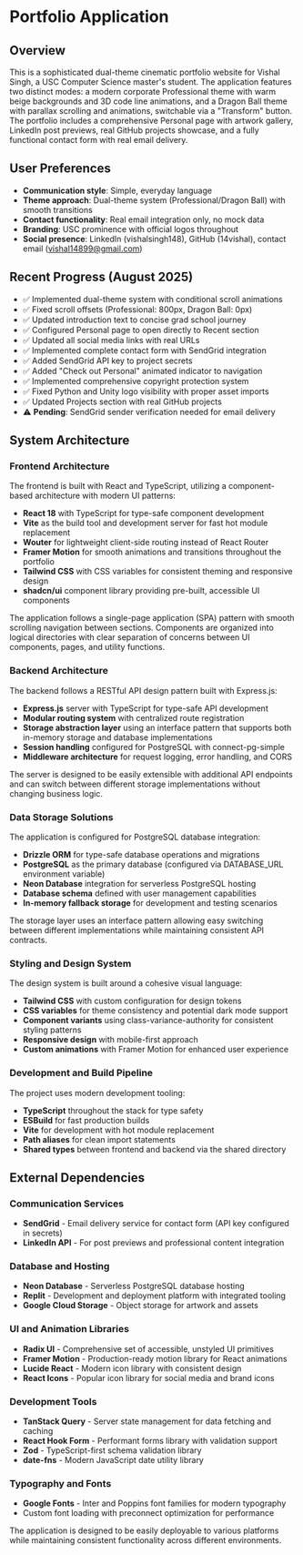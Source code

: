 # Portfolio Application

## Overview

This is a sophisticated dual-theme cinematic portfolio website for Vishal Singh, a USC Computer Science master's student. The application features two distinct modes: a modern corporate Professional theme with warm beige backgrounds and 3D code line animations, and a Dragon Ball theme with parallax scrolling and animations, switchable via a "Transform" button. The portfolio includes a comprehensive Personal page with artwork gallery, LinkedIn post previews, real GitHub projects showcase, and a fully functional contact form with real email delivery.

## User Preferences

- **Communication style**: Simple, everyday language
- **Theme approach**: Dual-theme system (Professional/Dragon Ball) with smooth transitions
- **Contact functionality**: Real email integration only, no mock data
- **Branding**: USC prominence with official logos throughout
- **Social presence**: LinkedIn (vishalsingh148), GitHub (14vishal), contact email (vishal14899@gmail.com)

## Recent Progress (August 2025)

- ✅ Implemented dual-theme system with conditional scroll animations
- ✅ Fixed scroll offsets (Professional: 800px, Dragon Ball: 0px) 
- ✅ Updated introduction text to concise grad school journey
- ✅ Configured Personal page to open directly to Recent section
- ✅ Updated all social media links with real URLs
- ✅ Implemented complete contact form with SendGrid integration
- ✅ Added SendGrid API key to project secrets
- ✅ Added "Check out Personal" animated indicator to navigation
- ✅ Implemented comprehensive copyright protection system
- ✅ Fixed Python and Unity logo visibility with proper asset imports
- ✅ Updated Projects section with real GitHub projects
- ⚠️ **Pending**: SendGrid sender verification needed for email delivery

## System Architecture

### Frontend Architecture
The frontend is built with React and TypeScript, utilizing a component-based architecture with modern UI patterns:

- **React 18** with TypeScript for type-safe component development
- **Vite** as the build tool and development server for fast hot module replacement
- **Wouter** for lightweight client-side routing instead of React Router
- **Framer Motion** for smooth animations and transitions throughout the portfolio
- **Tailwind CSS** with CSS variables for consistent theming and responsive design
- **shadcn/ui** component library providing pre-built, accessible UI components

The application follows a single-page application (SPA) pattern with smooth scrolling navigation between sections. Components are organized into logical directories with clear separation of concerns between UI components, pages, and utility functions.

### Backend Architecture
The backend follows a RESTful API design pattern built with Express.js:

- **Express.js** server with TypeScript for type-safe API development
- **Modular routing system** with centralized route registration
- **Storage abstraction layer** using an interface pattern that supports both in-memory storage and database implementations
- **Session handling** configured for PostgreSQL with connect-pg-simple
- **Middleware architecture** for request logging, error handling, and CORS

The server is designed to be easily extensible with additional API endpoints and can switch between different storage implementations without changing business logic.

### Data Storage Solutions
The application is configured for PostgreSQL database integration:

- **Drizzle ORM** for type-safe database operations and migrations
- **PostgreSQL** as the primary database (configured via DATABASE_URL environment variable)
- **Neon Database** integration for serverless PostgreSQL hosting
- **Database schema** defined with user management capabilities
- **In-memory fallback storage** for development and testing scenarios

The storage layer uses an interface pattern allowing easy switching between different implementations while maintaining consistent API contracts.

### Styling and Design System
The design system is built around a cohesive visual language:

- **Tailwind CSS** with custom configuration for design tokens
- **CSS variables** for theme consistency and potential dark mode support
- **Component variants** using class-variance-authority for consistent styling patterns
- **Responsive design** with mobile-first approach
- **Custom animations** with Framer Motion for enhanced user experience

### Development and Build Pipeline
The project uses modern development tooling:

- **TypeScript** throughout the stack for type safety
- **ESBuild** for fast production builds
- **Vite** for development with hot module replacement
- **Path aliases** for clean import statements
- **Shared types** between frontend and backend via the shared directory

## External Dependencies

### Communication Services
- **SendGrid** - Email delivery service for contact form (API key configured in secrets)
- **LinkedIn API** - For post previews and professional content integration

### Database and Hosting
- **Neon Database** - Serverless PostgreSQL database hosting
- **Replit** - Development and deployment platform with integrated tooling
- **Google Cloud Storage** - Object storage for artwork and assets

### UI and Animation Libraries
- **Radix UI** - Comprehensive set of accessible, unstyled UI primitives
- **Framer Motion** - Production-ready motion library for React animations
- **Lucide React** - Modern icon library with consistent design
- **React Icons** - Popular icon library for social media and brand icons

### Development Tools
- **TanStack Query** - Server state management for data fetching and caching
- **React Hook Form** - Performant forms library with validation support
- **Zod** - TypeScript-first schema validation library
- **date-fns** - Modern JavaScript date utility library

### Typography and Fonts
- **Google Fonts** - Inter and Poppins font families for modern typography
- Custom font loading with preconnect optimization for performance

The application is designed to be easily deployable to various platforms while maintaining consistent functionality across different environments.